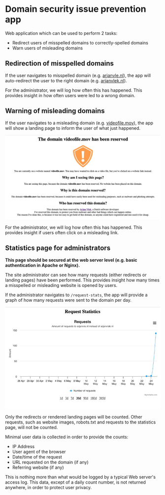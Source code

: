 # Domain security issue prevention app

Web application which can be used to perform 2 tasks:
- Redirect users of misspelled domains to correctly-spelled domains
- Warn users of misleading domains

## Redirection of misspelled domains

If the user navigates to misspelled domain (e.g. [arjanvle.nl](arjanvle.nl)), the app will auto-redirect the user to the right domain (e.g. [arjanvlek.nl](arjanvlek.nl)).

For the administrator, we will log how often this has happened. This provides insight in how often users
were led to a wrong domain.

## Warning of misleading domains

If the user navigates to a misleading domain (e.g. [videofile.mov](videofile.mov)), the app will show a landing
page to inform the user of what just happened.

![Warning page for misleading domains](warn_user_page.jpg)

For the administrator, we will log how often this has happened. This provides insight if users often click on
a misleading link.

## Statistics page for administrators

**This page should be secured at the web server level (e.g. basic authentication in Apache or Nginx).**

The site administrator can see how many requests (either redirects or landing pages) have been performed. 
This provides insight how many times a misspelled or misleading website is opened by users.

If the administrator navigates to `/request-stats`, the app will provide a graph of how many requests were sent
to the domain per day.

![Statistics page for administrator](statistics_page.jpg)

Only the redirects or rendered landing pages will be counted. Other requests, such as website images, robots.txt
and requests to the statistics page, will not be counted.

Minimal user data is collected in order to provide the counts:
- IP Address
- User agent of the browser
- Date/time of the request
- URL requested on the domain (if any)
- Referring website (if any)

This is nothing more than what would be logged by a typical Web server's access log. 
This data, except of a daily count number, is not returned anywhere, in order to protect user privacy.


